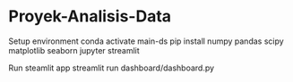 # Proyek-Analisis-Data

Setup environment
conda activate main-ds
pip install numpy pandas scipy matplotlib seaborn jupyter streamlit 

Run steamlit app
streamlit run dashboard/dashboard.py